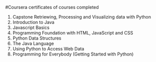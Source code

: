#Coursera certificates of courses completed 

1. Capstone Retriewing, Processing and Visualizing data with Python
2. Introduction to Java
3. Javascript Basics
4. Programming Foundation with HTML, JavaScript and CSS
5. Python Data Structures
6. The Java Language
7. Using Python to Access Web Data
8. Programming for Everybody (Getting Started with Python)
